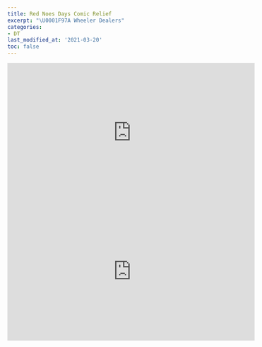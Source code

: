 ```yaml
---
title: Red Noes Days Comic Relief
excerpt: "\U0001F97A Wheeler Dealers"
categories:
- DT
last_modified_at: '2021-03-20'
toc: false
---
```


<iframe width="560" height="315" src="https://www.youtube.com/embed/PuiuPF-eh08" title="YouTube video player" frameborder="0" allow="accelerometer; autoplay; clipboard-write; encrypted-media; gyroscope; picture-in-picture" allowfullscreen></iframe> <br>
<iframe width="560" height="315" src="https://www.youtube.com/embed/YTJdqACJnuA" title="YouTube video player" frameborder="0" allow="accelerometer; autoplay; clipboard-write; encrypted-media; gyroscope; picture-in-picture" allowfullscreen></iframe>
